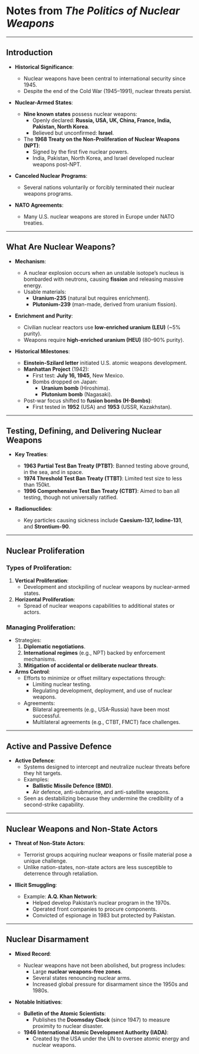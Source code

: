 # Notes from *The Politics of Nuclear Weapons*

---

## **Introduction**
- **Historical Significance**:
  - Nuclear weapons have been central to international security since 1945.
  - Despite the end of the Cold War (1945–1991), nuclear threats persist.

- **Nuclear-Armed States**:
  - **Nine known states** possess nuclear weapons:
    - Openly declared: **Russia, USA, UK, China, France, India, Pakistan, North Korea**.
    - Believed but unconfirmed: **Israel**.
  - The **1968 Treaty on the Non-Proliferation of Nuclear Weapons (NPT)**:
    - Signed by the first five nuclear powers.
    - India, Pakistan, North Korea, and Israel developed nuclear weapons post-NPT.

- **Canceled Nuclear Programs**:
  - Several nations voluntarily or forcibly terminated their nuclear weapons programs.

- **NATO Agreements**:
  - Many U.S. nuclear weapons are stored in Europe under NATO treaties.

---

## **What Are Nuclear Weapons?**
- **Mechanism**:
  - A nuclear explosion occurs when an unstable isotope’s nucleus is bombarded with neutrons, causing **fission** and releasing massive energy.
  - Usable materials:
    - **Uranium-235** (natural but requires enrichment).
    - **Plutonium-239** (man-made, derived from uranium fission).

- **Enrichment and Purity**:
  - Civilian nuclear reactors use **low-enriched uranium (LEU)** (~5% purity).
  - Weapons require **high-enriched uranium (HEU)** (80–90% purity).

- **Historical Milestones**:
  - **Einstein-Szilard letter** initiated U.S. atomic weapons development.
  - **Manhattan Project** (1942):
    - First test: **July 16, 1945**, New Mexico.
    - Bombs dropped on Japan:
      - **Uranium bomb** (Hiroshima).
      - **Plutonium bomb** (Nagasaki).
  - Post-war focus shifted to **fusion bombs (H-Bombs)**:
    - First tested in **1952** (USA) and **1953** (USSR, Kazakhstan).

---

## **Testing, Defining, and Delivering Nuclear Weapons**
- **Key Treaties**:
  - **1963 Partial Test Ban Treaty (PTBT)**: Banned testing above ground, in the sea, and in space.
  - **1974 Threshold Test Ban Treaty (TTBT)**: Limited test size to less than 150kt.
  - **1996 Comprehensive Test Ban Treaty (CTBT)**: Aimed to ban all testing, though not universally ratified.

- **Radionuclides**:
  - Key particles causing sickness include **Caesium-137, Iodine-131**, and **Strontium-90**.

---

## **Nuclear Proliferation**
### **Types of Proliferation**:
1. **Vertical Proliferation**:
   - Development and stockpiling of nuclear weapons by nuclear-armed states.
2. **Horizontal Proliferation**:
   - Spread of nuclear weapons capabilities to additional states or actors.

### **Managing Proliferation**:
- Strategies:
  1. **Diplomatic negotiations**.
  2. **International regimes** (e.g., NPT) backed by enforcement mechanisms.
  3. **Mitigation of accidental or deliberate nuclear threats**.
- **Arms Control**:
  - Efforts to minimize or offset military expectations through:
    - Limiting nuclear testing.
    - Regulating development, deployment, and use of nuclear weapons.
  - Agreements:
    - Bilateral agreements (e.g., USA-Russia) have been most successful.
    - Multilateral agreements (e.g., CTBT, FMCT) face challenges.

---

## **Active and Passive Defence**
- **Active Defence**:
  - Systems designed to intercept and neutralize nuclear threats before they hit targets.
  - Examples:
    - **Ballistic Missile Defence (BMD)**.
    - Air defence, anti-submarine, and anti-satellite weapons.
  - Seen as destabilizing because they undermine the credibility of a second-strike capability.

---

## **Nuclear Weapons and Non-State Actors**
- **Threat of Non-State Actors**:
  - Terrorist groups acquiring nuclear weapons or fissile material pose a unique challenge.
  - Unlike nation-states, non-state actors are less susceptible to deterrence through retaliation.

- **Illicit Smuggling**:
  - Example: **A.Q. Khan Network**:
    - Helped develop Pakistan’s nuclear program in the 1970s.
    - Operated front companies to procure components.
    - Convicted of espionage in 1983 but protected by Pakistan.

---

## **Nuclear Disarmament**
- **Mixed Record**:
  - Nuclear weapons have not been abolished, but progress includes:
    - Large **nuclear weapons-free zones**.
    - Several states renouncing nuclear arms.
    - Increased global pressure for disarmament since the 1950s and 1980s.

- **Notable Initiatives**:
  - **Bulletin of the Atomic Scientists**:
    - Publishes the **Doomsday Clock** (since 1947) to measure proximity to nuclear disaster.
  - **1946 International Atomic Development Authority (IADA)**:
    - Created by the USA under the UN to oversee atomic energy and nuclear weapons.